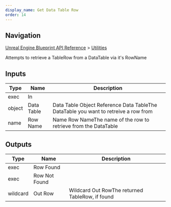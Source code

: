 ```yaml
---
display_name: Get Data Table Row
order: 14
---
```

## Navigation

[Unreal Engine Blueprint API Reference](https://dev.epicgames.com/documentation/en-us/unreal-engine/BlueprintAPI) > [Utilities](https://dev.epicgames.com/documentation/en-us/unreal-engine/BlueprintAPI/Utilities)

Attempts to retrieve a TableRow from a DataTable via it's RowName

## Inputs

| Type | Name | Description |
| --- | --- | --- |
| exec | In |  |
| object | Data Table | Data Table Object Reference Data TableThe DataTable you want to retreive a row from |
| name | Row Name | Name Row NameThe name of the row to retrieve from the DataTable |

## Outputs

| Type | Name | Description |
| --- | --- | --- |
| exec | Row Found |  |
| exec | Row Not Found |  |
| wildcard | Out Row | Wildcard Out RowThe returned TableRow, if found |
